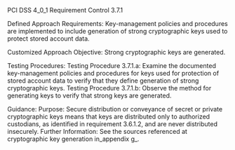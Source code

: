 PCI DSS 4_0_1 Requirement Control 3.7.1

Defined Approach Requirements:
Key-management policies and procedures are implemented to include generation of strong cryptographic keys used to protect stored account data.

Customized Approach Objective:
Strong cryptographic keys are generated.

Testing Procedures:
Testing Procedure 3.7.1.a: Examine the documented key-management policies and procedures for keys used for protection of stored account data to verify that they define generation of strong cryptographic keys.
Testing Procedure 3.7.1.b: Observe the method for generating keys to verify that strong keys are generated.

Guidance:
Purpose: Secure distribution or conveyance of secret or private cryptographic keys means that keys are distributed only to authorized custodians, as identified in requirement 3.6.1.2, and are never distributed insecurely. Further Information: See the sources referenced at cryptographic key generation in_appendix g_.